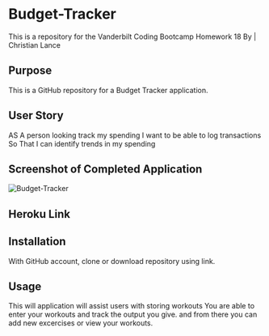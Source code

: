 # Budget-Tracker

This is a repository for the Vanderbilt Coding Bootcamp Homework 18
By | Christian Lance


## Purpose
This is a GitHub repository for a Budget Tracker application. 


## User Story
AS A person looking track my spending
I want to be able to log transactions
So That I can identify trends in my spending


## Screenshot of Completed Application

![Budget-Tracker](/public/images/icons/other.JPG)

## Heroku Link


## Installation

With GitHub account, clone or download repository using link. 


## Usage

This will application will assist users with storing workouts
You are able to enter your workouts and track the output you give.
and from there you can add new excercises or view your workouts.